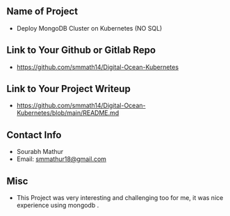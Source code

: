 ## Name of Project 
* Deploy MongoDB Cluster on Kubernetes (NO SQL) 

## Link to Your Github or Gitlab Repo
* https://github.com/smmath14/Digital-Ocean-Kubernetes

## Link to Your Project Writeup
* https://github.com/smmath14/Digital-Ocean-Kubernetes/blob/main/README.md

## Contact Info
* Sourabh Mathur
* Email: smmathur18@gmail.com

## Misc 
* This Project was very interesting and challenging too for me, it was nice experience using mongodb .
